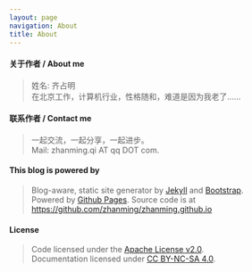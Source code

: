 ```yaml
---
layout: page
navigation: About
title: About
---
```


#### 关于作者 / About me
> 姓名: 齐占明  
> 在北京工作，计算机行业，性格随和，难道是因为我老了……

#### 联系作者 / Contact me
> 一起交流，一起分享，一起进步。  
> Mail: zhanming.qi AT qq DOT com.

#### This blog is powered by
> Blog-aware, static site generator by [Jekyll][1] and [Bootstrap][2].  
> Powered by [Github Pages][3].
> Source code is at <https://github.com/zhanming/zhanming.github.io>  

#### License
> Code licensed under the [Apache License v2.0][4].   
> Documentation licensed under [CC BY-NC-SA 4.0][5].  

[0]: http://qizhanming.com  
[1]: https://github.com/mojombo/jekyll  
[2]: http://twitter.github.com/bootstrap/  
[3]: http://pages.github.com  
[4]: http://www.apache.org/licenses/LICENSE-2.0  
[5]: http://creativecommons.org/licenses/by-nc-sa/4.0/  

